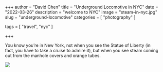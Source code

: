 +++
author = "David Chen"
title = "Underground Locomotive in NYC"
date = "2022-03-26"
description = "welcome to NYC"
image = "steam-in-nyc.jpg"
slug = "underground-locomotive"
categories = [
    "photography"
]

tags = [
    "travel", "nyc"
]
    
+++

You know you’re in New York, not when you see the Statue of Liberty (in fact, you have to take a cruise to admire it), but when you see steam coming out from the manhole covers and orange tubes.

![](steam-in-nyc.jpg)